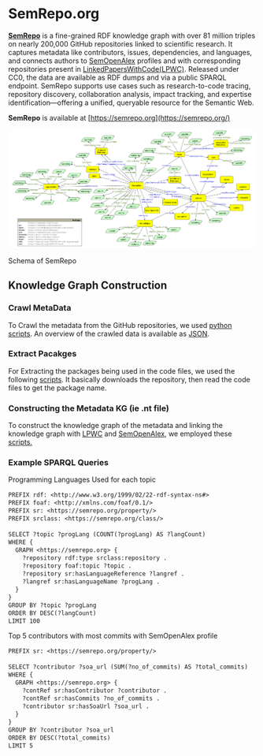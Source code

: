 # SemRepo.org

[**SemRepo**](https://semrepo.org/) is a fine-grained RDF knowledge graph with over 81 million triples on nearly 200,000 GitHub repositories linked to scientific research. It captures metadata like contributors, issues, dependencies, and languages, and connects authors to [SemOpenAlex](https://semopenalex.org/) profiles and with corresponding repositories present in [LinkedPapersWithCode(LPWC)](https://linkedpaperswithcode.com/). Released under CC0, the data are available as RDF dumps and via a public SPARQL endpoint. SemRepo supports use cases such as research-to-code tracing, repository discovery, collaboration analysis, impact tracking, and expertise identification—offering a unified, queryable resource for the Semantic Web.


**SemRepo** is available at [https://semrepo.org](https://semrepo.org/)


![Knowledge Graph Schema](https://raw.githubusercontent.com/abdulrafay97/SemRepo/main/assets/kg-schema.png)


Schema of SemRepo

## Knowledge Graph Construction 

### Crawl MetaData
To Crawl the metadata from the GitHub repositories, we used [python scripts](./crawling-gitHub-metadata). An overview of the crawled data is available as [JSON](./assets/khuangaf_awesome-chart-understanding.json).

### Extract Pacakges
For Extracting the packages being used in the code files, we used the following [scripts](./extract-libraries-from-code). It basically downloads the repository, then read the code files to get the package name.

### Constructing the Metadata KG (ie .nt file)
To construct the knowledge graph of the metadata and linking the knowledge graph with [LPWC](https://linkedpaperswithcode.com) and [SemOpenAlex](https://semopenalex.org/), we employed these [scripts.](./making-repo-metadata-kg)

### Example SPARQL Queries

Programming Languages Used for each topic
```sparql
PREFIX rdf: <http://www.w3.org/1999/02/22-rdf-syntax-ns#>
PREFIX foaf: <http://xmlns.com/foaf/0.1/>
PREFIX sr: <https://semrepo.org/property/>
PREFIX srclass: <https://semrepo.org/class/>

SELECT ?topic ?progLang (COUNT(?progLang) AS ?langCount)
WHERE {
  GRAPH <https://semrepo.org> {
    ?repository rdf:type srclass:repository .
    ?repository foaf:topic ?topic .
    ?repository sr:hasLanguageReference ?langref .
    ?langref sr:hasLanguageName ?progLang .
  }
}
GROUP BY ?topic ?progLang
ORDER BY DESC(?langCount)
LIMIT 100
```

Top 5 contributors with most commits with SemOpenAlex profile
```sparql
PREFIX sr: <https://semrepo.org/property/>

SELECT ?contributor ?soa_url (SUM(?no_of_commits) AS ?total_commits)
WHERE {
  GRAPH <https://semrepo.org> {
    ?contRef sr:hasContributor ?contributor .
    ?contRef sr:hasCommits ?no_of_commits .
    ?contributor sr:hasSoaUrl ?soa_url .
  }
}
GROUP BY ?contributor ?soa_url
ORDER BY DESC(?total_commits)
LIMIT 5
